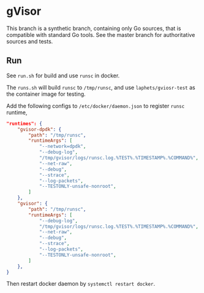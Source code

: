 # gVisor

This branch is a synthetic branch, containing only Go sources, that is
compatible with standard Go tools. See the master branch for authoritative
sources and tests.

## Run
See `run.sh` for build and use `runsc` in docker.

The `runs.sh` will build `runsc` to `/tmp/runsc`, and use `laphets/gviosr-test` as the container image for testing.

Add the following configs to `/etc/docker/daemon.json` to register `runsc` runtime,
```json
"runtimes": {
    "gvisor-dpdk": {
        "path": "/tmp/runsc",
        "runtimeArgs": [
            "--network=dpdk",
            "--debug-log",
            "/tmp/gvisor/logs/runsc.log.%TEST%.%TIMESTAMP%.%COMMAND%",
            "--net-raw",
            "--debug",
            "--strace",
            "--log-packets",
            "--TESTONLY-unsafe-nonroot",
        ]
    },
    "gvisor": {
        "path": "/tmp/runsc",
        "runtimeArgs": [
            "--debug-log",
            "/tmp/gvisor/logs/runsc.log.%TEST%.%TIMESTAMP%.%COMMAND%",
            "--net-raw",
            "--debug",
            "--strace",
            "--log-packets",
            "--TESTONLY-unsafe-nonroot",
        ]
    },
}
```

Then restart docker daemon by `systemctl restart docker`.